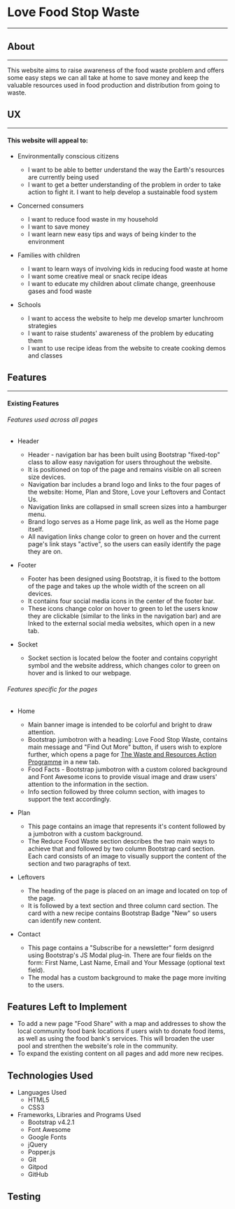 # Love Food Stop Waste

---

## About 
---
<p>This website aims to raise awareness of the food waste problem and offers some easy steps we can all take at home to save money and keep the valuable resources used in food production and distribution from going to waste.</p>

## UX
---
#### This website will appeal to:
* Environmentally conscious citizens
    * I want to be able to better understand the way the Earth's resources are currently being used
    * I want to get a better understanding of the problem in order to take action to fight it.
    I want to help develop a sustainable food system

* Concerned consumers
    * I want to reduce food waste in my household
    * I want to save money
    * I want learn new easy tips and ways of being kinder to the environment

* Families with children
    * I want to learn ways of involving kids in reducing food waste at home 
    * I want some creative meal or snack recipe ideas 
    * I want to educate my children about climate change, greenhouse gases and food waste

* Schools
    * I want to access the website to help me develop smarter lunchroom strategies
    * I want to raise students' awareness of the problem by educating them
    * I want to use recipe ideas from the website to create cooking demos and classes


## Features
----
#### Existing Features

###### Features used across all pages
* Header
    * Header - navigation bar has been built using Bootstrap "fixed-top" class to allow easy navigation for users throughout the website.
    * It is positioned on top of the page and remains visible on all screen size devices.
    * Navigation bar includes a brand logo and links to the four pages of the website: Home, Plan and Store, Love your Leftovers and Contact Us.
    * Navigation links are collapsed in small screen sizes into a hamburger menu. 
    * Brand logo serves as a Home page link, as well as the Home page itself. 
    * All navigation links change color to green on hover and the current page's link stays "active", so the users can easily identify the page they are on.

* Footer 
    * Footer has been designed using Bootstrap, it is fixed to the bottom of the page and takes up the whole width of the screen on all devices.
    * It contains four social media icons in the center of the footer bar.
    * These icons change color on hover to green to let the users know they are clickable (similar to the links in the navigation bar) and are lnked to the external social media websites, which open in a new tab.

* Socket
    * Socket section is located below the footer and contains copyright symbol and the website address, which changes color to green on hover and is linked to our webpage.

    
###### Features specific for the pages
* Home  
    * Main banner image is intended to be colorful and bright to draw attention.
    * Bootstrap jumbotron with a heading: Love Food Stop Waste, contains main message and "Find Out More" button, if users wish to explore further, which opens a page for [The Waste and Resources Action Programme](www.wrap.org.uk) in a new tab.
    * Food Facts - Bootstrap jumbotron with a custom colored background and Font Awesome icons to provide visual image and draw users' attention to the information in the section. 
    * Info section followed by three column section, with images to support the text accordingly.

* Plan 
    * This page contains an image that represents it's content followed by a jumbotron with a custom background.
    * The Reduce Food Waste section describes the two main ways to achieve that and followed by two column Bootstrap card section. Each card consists of an image to visually support the content of the section and two paragraphs of text.
   
* Leftovers
    * The heading of the page is placed on an image and located on top of the page.
    * It is followed by a text section and three column card section. The card with a new recipe contains Bootstrap Badge "New" so users can identify new content. 
   
* Contact  
    * This page contains a "Subscribe for a newsletter" form designrd using Bootstrap's JS Modal plug-in. There are four fields on the form: First Name, Last Name, Email and Your Message (optional text field).
    * The modal has a custom background to make the page more inviting to the users.


## Features Left to Implement

* To add a new page "Food Share" with a map and addresses to show the local community food bank locations if users wish to donate food items, as well as using the food bank's services. 
This will broaden the user pool and strenthen the website's role in the community.
* To expand the existing content on all pages and add more new recipes.


## Technologies Used

* Languages Used
    * HTML5
    * CSS3
* Frameworks, Libraries and Programs Used
    * Bootstrap v4.2.1
    * Font Awesome
    * Google Fonts
    * jQuery
    * Popper.js
    * Git
    * Gitpod
    * GitHub

## Testing




